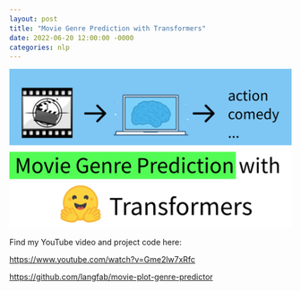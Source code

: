 ```yaml
---
layout: post
title: "Movie Genre Prediction with Transformers"
date: 2022-06-20 12:00:00 -0000
categories: nlp
---
```


<a href="https://www.youtube.com/watch?v=Gme2lw7xRfc" target="_blank"><img src="/images/movie-genre-predictor.png"></a>

Find my YouTube video and project code here:

<a href="https://www.youtube.com/watch?v=Gme2lw7xRfc" target="_blank">https://www.youtube.com/watch?v=Gme2lw7xRfc</a>

<a href="https://github.com/langfab/movie-plot-genre-predictor" target="_blank">https://github.com/langfab/movie-plot-genre-predictor</a>
